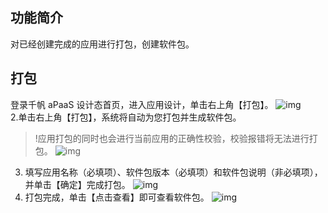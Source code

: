 ## 功能简介
对已经创建完成的应用进行打包，创建软件包。

## 打包
登录千帆 aPaaS 设计态首页，进入应用设计，单击右上角【打包】。
![img](https://main.qcloudimg.com/raw/4ee8dadafac01b60eb4c5df5f4c43df7.png)        
2.单击右上角【打包】，系统将自动为您打包并生成软件包。
>!应用打包的同时也会进行当前应用的正确性校验，校验报错将无法进行打包。
![img](https://main.qcloudimg.com/raw/cbb4c1c42f1e6e0540a6cf6e1cb48b80.png)        

3. 填写应用名称（必填项）、软件包版本（必填项）和软件包说明（非必填项），并单击【确定】完成打包。
![img](https://main.qcloudimg.com/raw/c30b65fa5c625394411571120a79ac77.png)        
4. 打包完成，单击【点击查看】即可查看软件包。
![img](https://main.qcloudimg.com/raw/3119052fc98fc47b602d371aa019b612.png)        
